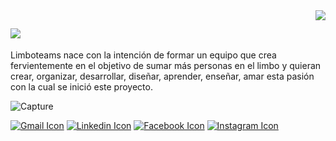 <img align="right" src="https://user-images.githubusercontent.com/5713670/87202985-820dcb80-c2b6-11ea-9f56-7ec461c497c3.gif" style="max-width: 100%; display: inline-block;" data-target="animated-image.originalImage" />

## <img  src="https://www.limboteams.com/assets/img/icons/logo.png" style="max-width: 100%; display: inline-block;" />
Limboteams
nace con la intención de formar un equipo que crea fervientemente en el objetivo de sumar más personas en el limbo y quieran crear, organizar, desarrollar, diseñar, aprender, enseñar, amar esta pasión con la cual se inició este proyecto.


![Capture](https://user-images.githubusercontent.com/86364396/216601912-dc28c52e-6413-4f3a-8e02-00f4b64c8fc5.PNG)




 
 [![Gmail Icon](https://github.com/gauravghongde/social-icons/blob/master/SVG/Color/Gmail.svg)](https://mail.google.com/)  [![Linkedin Icon](https://github.com/gauravghongde/social-icons/blob/master/SVG/Color/LinkedIN.svg)](https://www.linkedin.com/company/limboteams/) [![Facebook Icon](https://github.com/gauravghongde/social-icons/blob/master/SVG/Color/Facebook.svg)](https://www.facebook.com/limbo.limbo.54584) [![Instagram Icon](https://github.com/gauravghongde/social-icons/blob/master/SVG/Color/Instagram.svg)](https://www.instagram.com/limboteams/)
 


 
 
 
